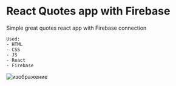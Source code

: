# **React Quotes app with Firebase**

Simple great quotes react app with Firebase connection
```
Used:
- HTML
- CSS
- JS
- React
- Firebase
```
![изображение](https://github.com/Javez/React-Quotes-app/assets/66317972/41a0b8ce-5f33-4dc6-b5a7-06c0a8e6d16d)

